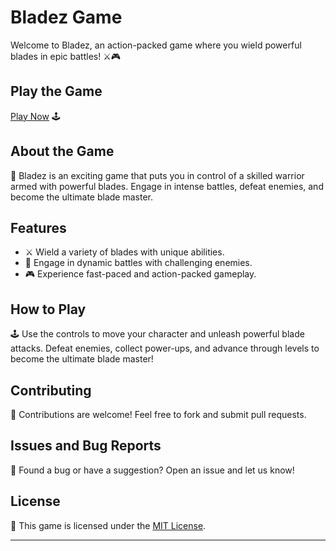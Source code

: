 # Bladez Game

Welcome to Bladez, an action-packed game where you wield powerful blades in epic battles! ⚔️🎮

## Play the Game

[Play Now]( https://aryan0-1maurya.github.io/Bladez/) 🕹️

## About the Game

📜 Bladez is an exciting game that puts you in control of a skilled warrior armed with powerful blades. Engage in intense battles, defeat enemies, and become the ultimate blade master.

## Features

- ⚔️ Wield a variety of blades with unique abilities.
- 🌟 Engage in dynamic battles with challenging enemies.
- 🎮 Experience fast-paced and action-packed gameplay.

## How to Play

🕹️ Use the controls to move your character and unleash powerful blade attacks. Defeat enemies, collect power-ups, and advance through levels to become the ultimate blade master!



## Contributing

🤝 Contributions are welcome! Feel free to fork and submit pull requests.

## Issues and Bug Reports

🐛 Found a bug or have a suggestion? Open an issue and let us know!

## License

📄 This game is licensed under the [MIT License](LICENSE).

---
